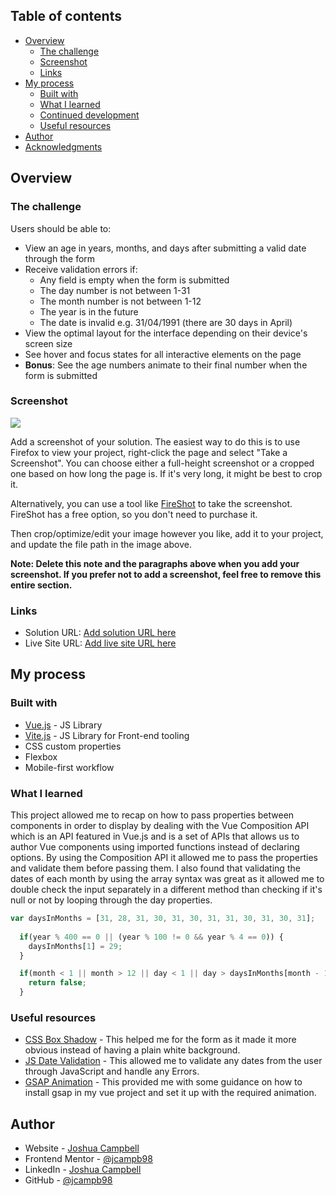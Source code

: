 ## Table of contents

- [Overview](#overview)
  - [The challenge](#the-challenge)
  - [Screenshot](#screenshot)
  - [Links](#links)
- [My process](#my-process)
  - [Built with](#built-with)
  - [What I learned](#what-i-learned)
  - [Continued development](#continued-development)
  - [Useful resources](#useful-resources)
- [Author](#author)
- [Acknowledgments](#acknowledgments)

## Overview

### The challenge

Users should be able to:

- View an age in years, months, and days after submitting a valid date through the form
- Receive validation errors if:
  - Any field is empty when the form is submitted
  - The day number is not between 1-31
  - The month number is not between 1-12
  - The year is in the future
  - The date is invalid e.g. 31/04/1991 (there are 30 days in April)
- View the optimal layout for the interface depending on their device's screen size
- See hover and focus states for all interactive elements on the page
- **Bonus**: See the age numbers animate to their final number when the form is submitted

### Screenshot

![](./screenshot.jpg)

Add a screenshot of your solution. The easiest way to do this is to use Firefox to view your project, right-click the page and select "Take a Screenshot". You can choose either a full-height screenshot or a cropped one based on how long the page is. If it's very long, it might be best to crop it.

Alternatively, you can use a tool like [FireShot](https://getfireshot.com/) to take the screenshot. FireShot has a free option, so you don't need to purchase it. 

Then crop/optimize/edit your image however you like, add it to your project, and update the file path in the image above.

**Note: Delete this note and the paragraphs above when you add your screenshot. If you prefer not to add a screenshot, feel free to remove this entire section.**

### Links

- Solution URL: [Add solution URL here](https://your-solution-url.com)
- Live Site URL: [Add live site URL here](https://your-live-site-url.com)

## My process

### Built with

- [Vue.js](https://vuejs.org/) - JS Library
- [Vite.js](https://vitejs.dev/) - JS Library for Front-end tooling
- CSS custom properties
- Flexbox
- Mobile-first workflow

### What I learned

This project allowed me to recap on how to pass properties between components in order to display by dealing with the Vue Composition API which is an API featured in Vue.js and is a set of APIs that allows us to author Vue components using imported functions instead of declaring options. By using the Composition API it allowed me to pass the properties and validate them before passing them. I also found that validating the dates of each month by using the array syntax was great as it allowed me to double check the input separately in a different method than checking if it's null or not by looping through the day properties.

```js
var daysInMonths = [31, 28, 31, 30, 31, 30, 31, 31, 30, 31, 30, 31];
  
  if(year % 400 == 0 || (year % 100 != 0 && year % 4 == 0)) {
    daysInMonths[1] = 29;
  }

  if(month < 1 || month > 12 || day < 1 || day > daysInMonths[month - 1]) {
    return false;
  }
```

### Useful resources

- [CSS Box Shadow](https://css-tricks.com/snippets/css/css-box-shadow/) - This helped me for the form as it made it more obvious instead of having a plain white background.
- [JS Date Validation](https://www.scaler.com/topics/date-validation-in-javascript/) - This allowed me to validate any dates from the user through JavaScript and handle any Errors.
- [GSAP Animation](https://gsap.com/docs/v3/GSAP/gsap.fromTo()/) - This provided me with some guidance on how to install gsap in my vue project and set it up with the required animation.

## Author

- Website - [Joshua Campbell](https://www.joshua-campbell.net/)
- Frontend Mentor - [@jcampb98](https://www.frontendmentor.io/profile/jcampb98)
- LinkedIn - [Joshua Campbell](https://www.linkedin.com/in/joshua-campbell98/)
- GitHub - [@jcampb98](https://github.com/jcampb98)